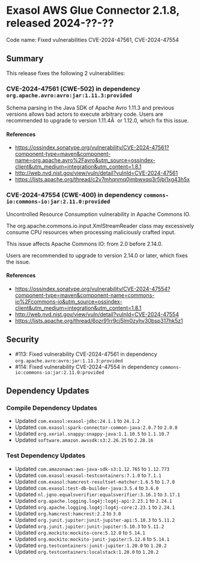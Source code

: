 # Exasol AWS Glue Connector 2.1.8, released 2024-??-??

Code name: Fixed vulnerabilities CVE-2024-47561, CVE-2024-47554

## Summary

This release fixes the following 2 vulnerabilities:

### CVE-2024-47561 (CWE-502) in dependency `org.apache.avro:avro:jar:1.11.3:provided`
Schema parsing in the Java SDK of Apache Avro 1.11.3 and previous versions allows bad actors to execute arbitrary code.
Users are recommended to upgrade to version 1.11.4Â  or 1.12.0, which fix this issue.
#### References
* https://ossindex.sonatype.org/vulnerability/CVE-2024-47561?component-type=maven&component-name=org.apache.avro%2Favro&utm_source=ossindex-client&utm_medium=integration&utm_content=1.8.1
* http://web.nvd.nist.gov/view/vuln/detail?vulnId=CVE-2024-47561
* https://lists.apache.org/thread/c2v7mhqnmq0jmbwxqq3r5jbj1xg43h5x

### CVE-2024-47554 (CWE-400) in dependency `commons-io:commons-io:jar:2.11.0:provided`
Uncontrolled Resource Consumption vulnerability in Apache Commons IO.

The org.apache.commons.io.input.XmlStreamReader class may excessively consume CPU resources when processing maliciously crafted input.

This issue affects Apache Commons IO: from 2.0 before 2.14.0.

Users are recommended to upgrade to version 2.14.0 or later, which fixes the issue.
#### References
* https://ossindex.sonatype.org/vulnerability/CVE-2024-47554?component-type=maven&component-name=commons-io%2Fcommons-io&utm_source=ossindex-client&utm_medium=integration&utm_content=1.8.1
* http://web.nvd.nist.gov/view/vuln/detail?vulnId=CVE-2024-47554
* https://lists.apache.org/thread/6ozr91rr9cj5lm0zyhv30bsp317hk5z1

## Security

* #113: Fixed vulnerability CVE-2024-47561 in dependency `org.apache.avro:avro:jar:1.11.3:provided`
* #114: Fixed vulnerability CVE-2024-47554 in dependency `commons-io:commons-io:jar:2.11.0:provided`

## Dependency Updates

### Compile Dependency Updates

* Updated `com.exasol:exasol-jdbc:24.1.1` to `24.1.2`
* Updated `com.exasol:spark-connector-common-java:2.0.7` to `2.0.8`
* Updated `org.xerial.snappy:snappy-java:1.1.10.5` to `1.1.10.7`
* Updated `software.amazon.awssdk:s3:2.26.25` to `2.28.16`

### Test Dependency Updates

* Updated `com.amazonaws:aws-java-sdk-s3:1.12.765` to `1.12.773`
* Updated `com.exasol:exasol-testcontainers:7.1.0` to `7.1.1`
* Updated `com.exasol:hamcrest-resultset-matcher:1.6.5` to `1.7.0`
* Updated `com.exasol:test-db-builder-java:3.5.4` to `3.6.0`
* Updated `nl.jqno.equalsverifier:equalsverifier:3.16.1` to `3.17.1`
* Updated `org.apache.logging.log4j:log4j-api:2.23.1` to `2.24.1`
* Updated `org.apache.logging.log4j:log4j-core:2.23.1` to `2.24.1`
* Updated `org.hamcrest:hamcrest:2.2` to `3.0`
* Updated `org.junit.jupiter:junit-jupiter-api:5.10.3` to `5.11.2`
* Updated `org.junit.jupiter:junit-jupiter:5.10.3` to `5.11.2`
* Updated `org.mockito:mockito-core:5.12.0` to `5.14.1`
* Updated `org.mockito:mockito-junit-jupiter:5.12.0` to `5.14.1`
* Updated `org.testcontainers:junit-jupiter:1.20.0` to `1.20.2`
* Updated `org.testcontainers:localstack:1.20.0` to `1.20.2`
